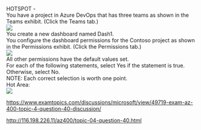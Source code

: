 HOTSPOT -<br/>You have a project in Azure DevOps that has three teams as shown in the Teams exhibit. (Click the Teams tab.)<br/><img src="https://www.examtopics.com/assets/media/exam-media/04257/0018200001.jpg" class="in-exam-image"/><br/>You create a new dashboard named Dash1.<br/>You configure the dashboard permissions for the Contoso project as shown in the Permissions exhibit. (Click the Permissions tab.)<br/><img src="https://www.examtopics.com/assets/media/exam-media/04257/0018200002.png" class="in-exam-image"/><br/>All other permissions have the default values set.<br/>For each of the following statements, select Yes if the statement is true. Otherwise, select No.<br/>NOTE: Each correct selection is worth one point.<br/>Hot Area:<br/><img src="https://www.examtopics.com/assets/media/exam-media/04257/0018300001.jpg" class="in-exam-image"/><br/><p><a href="https://www.examtopics.com/discussions/microsoft/view/49719-exam-az-400-topic-4-question-40-discussion/">https://www.examtopics.com/discussions/microsoft/view/49719-exam-az-400-topic-4-question-40-discussion/</a></p><p><a href="http://116.198.226.11/az400/topic-04-question-40.html">http://116.198.226.11/az400/topic-04-question-40.html</a></p><script src="https://giscus.app/client.js"                    data-repo="azsamples/az204"                    data-repo-id="R_kgDOMRXzDQ"                    data-category="General"                    data-category-id="DIC_kwDOMRXzDc4Cgi27"                    data-mapping="pathname"                    data-strict="0"                    data-reactions-enabled="0"                    data-emit-metadata="0"                    data-input-position="bottom"                    data-theme="preferred_color_scheme"                    data-lang="en"                    crossorigin="anonymous"                    async>                    </script>
